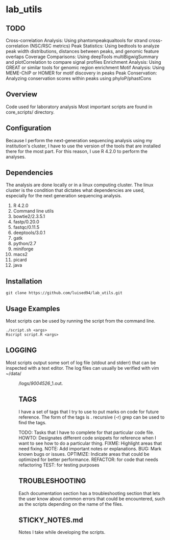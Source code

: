 # lab_utils
## TODO
Cross-correlation Analysis: Using phantompeakqualtools for strand cross-correlation (NSC/RSC metrics)
Peak Statistics: Using bedtools to analyze peak width distributions, distances between peaks, and genomic feature overlaps
Coverage Comparisons: Using deepTools multiBigwigSummary and plotCorrelation to compare signal profiles
Enrichment Analysis: Using GREAT or similar tools for genomic region enrichment
Motif Analysis: Using MEME-ChIP or HOMER for motif discovery in peaks
Peak Conservation: Analyzing conservation scores within peaks using phyloP/phastCons

## Overview
Code used for laboratory analysis
Most important scripts are found in core_scripts/ directory.

## Configuration
Because I perform the next-generation sequencing analysis using my institution's cluster, I have to use the version of the tools that are installed there for the most part. 
For this reason, I use R 4.2.0 to perform the analyses.

## Dependencies
The analysis are done locally or in a linux computing cluster. The linux cluster is the condition that dictates what dependencies are used, especially for the next generation sequencing analysis.

1. R 4.2.0
2. Command line utils
3. bowtie2/2.3.5.1
4. fastp/0.20.0
5. fastqc/0.11.5
6. deeptools/3.0.1
7. gatk
8. python/2.7
9. miniforge
10. macs2
11. picard
12. java
## Installation
```{bash}
git clone https://github.com/luised94/lab_utils.git
```

## Usage Examples
Most scripts can be used by running the script from the command line.
```{bash}
./script.sh <args>
Rscript script.R <args>
```

## LOGGING
Most scripts output some sort of log file (stdout and stderr) that can be inspected with a text editor. The log files can usually be verified with vim ~/data/<dir>/logs/*_9004526_*_1.out.

## TAGS 
I have a set of tags that I try to use to put marks on code for future reference. The form of the tags is <comment><TAG>. recursive (-r) grep can be used to find the tags.

TODO: Tasks that I have to complete for that particular code file. 
HOWTO: Designates different code snippets for reference when I want to see how to do a particular thing.
FIXME: Highlight areas that need fixing.
NOTE: Add important notes or explanations.
BUG: Mark known bugs or issues.
OPTIMIZE: Indicate areas that could be optimized for better performance.
REFACTOR: for code that needs refactoring
TEST: for testing purposes

## TROUBLESHOOTING 
Each documentation section has a troubleshooting section that lets the user know about common errors that could be encountered, such as the scripts depending on the name of the files.

## STICKY_NOTES.md
Notes I take while developing the scripts. 
